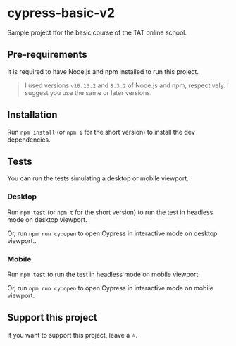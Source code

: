 # cypress-basic-v2
Sample project tfor the basic course of the TAT online school.

## Pre-requirements

It is required to have Node.js and npm installed to run this project.

> I used versions `v16.13.2` and `8.3.2` of Node.js and npm, respectively. I suggest you use the same or later versions.

## Installation

Run `npm install` (or `npm i` for the short version) to install the dev dependencies.

## Tests
You can run the tests simulating  a desktop or mobile viewport.

### Desktop
Run `npm test` (or `npm t` for the short version) to run the test in headless mode on desktop viewport.

Or, run `npm run cy:open` to open Cypress in interactive mode on desktop viewport..

### Mobile
Run `npm test` to run the test in headless mode on mobile viewport.

Or, run `npm run cy:open` to open Cypress in interactive mode on mobile viewport.

## Support this project
If you want to support this project, leave a ⭐.
